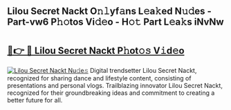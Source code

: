 ## Lilou Secret Nackt O𝚗𝚕yf𝚊ns L𝚎a𝚔ed N𝚞𝚍es - Part-vw6 P𝚑𝚘tos Vi𝚍𝚎o - H𝚘𝚝 Part L𝚎a𝚔s iNvNw

# <h2><a href="http://kf63z6.oniu.top/?m=Lilou+Secret+Nackt">🔗👉 🔴 Lilou Secret Nackt P𝚑ot𝚘𝚜 V𝚒d𝚎o</a></h2>

[![Lilou Secret Nackt Nu𝚍e𝚜](https://i.imgur.com/0qMVB7G.gif)](http://kf63z6.oniu.top/?m=Lilou+Secret+Nackt)
Digital trendsetter Lilou Secret Nackt, recognized for sharing dance and lifestyle content, consisting of presentations and personal vlogs. Trailblazing innovator Lilou Secret Nackt, recognized for their groundbreaking ideas and commitment to creating a better future for all.  
